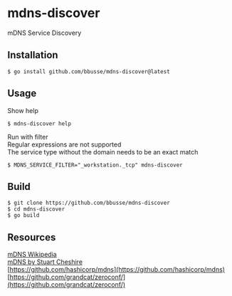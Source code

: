 # mdns-discover
mDNS Service Discovery

## Installation
```
$ go install github.com/bbusse/mdns-discover@latest
```

## Usage
Show help
```
$ mdns-discover help
```
Run with filter  
Regular expressions are not supported  
The service type without the domain needs to be an exact match
```
$ MDNS_SERVICE_FILTER="_workstation._tcp" mdns-discover
```
## Build
```
$ git clone https://github.com/bbusse/mdns-discover
$ cd mdns-discover
$ go build
```
## Resources
[mDNS Wikipedia](https://en.wikipedia.org/wiki/Multicast_DNS)  
[mDNS by Stuart Cheshire](http://www.multicastdns.org/)  
[https://github.com/hashicorp/mdns](https://github.com/hashicorp/mdns)  
[https://github.com/grandcat/zeroconf/](https://github.com/grandcat/zeroconf/)  
